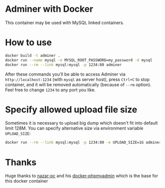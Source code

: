 # Adminer with Docker
This container may be used with MySQL linked containers.

# How to use
```bash
docker build -t adminer .
docker run --name mysql -e MYSQL_ROOT_PASSWORD=my_password -d mysql
docker run --rm --link mysql:mysql -p 1234:80 adminer
```

After these commands you'll be able to access Adminer via `http://localhost:1234` (with `mysql` as server host), press `Ctrl+C` to stop container, and it will be removed automatically (because of `--rm` option). Feel free to change `1234` to any port you like.

# Specify allowed upload file size
Sometimes it is necessary to upload big dump which doesn't fit into default limit 128M. You can specify alternative size via environment variable `UPLOAD_SIZE`:
```bash
docker run --rm --link mysql:mysql -p 1234:80 -e UPLOAD_SIZE=1G adminer
```

# Thanks
Huge thanks to [nazar-pc](https://github.com/nazar-pc/) and his [docker-phpmyadmin](https://github.com/nazar-pc/docker-phpmyadmin) which is the base for this docker container